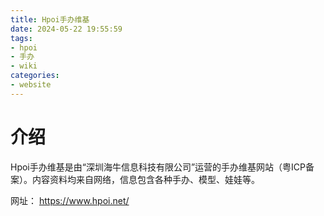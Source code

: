 ```yaml
---
title: Hpoi手办维基
date: 2024-05-22 19:55:59
tags:
- hpoi
- 手办
- wiki
categories:
- website
---
```


# 介绍

Hpoi手办维基是由“深圳海牛信息科技有限公司”运营的手办维基网站（粤ICP备案）。内容资料均来自网络，信息包含各种手办、模型、娃娃等。
<!-- more -->
网址： https://www.hpoi.net/